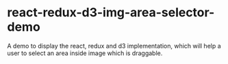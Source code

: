 # react-redux-d3-img-area-selector-demo
A demo to display the react, redux and d3 implementation, which will help a user to select an area inside image which is draggable.
